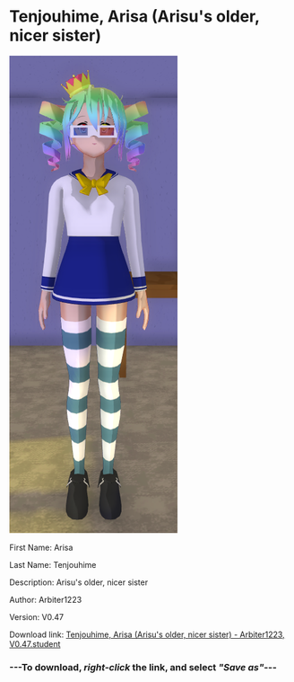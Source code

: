 # Tenjouhime, Arisa (Arisu's older, nicer sister)

<img src = "https://raw.githubusercontent.com/Arbiter1223/Daigaku-Gurashi-Custom-Students/master/Students/Files/Tenjouhime%2C%20Arisa%20(Arisu's%20older%2C%20nicer%20sister).png">

First Name: Arisa

Last Name: Tenjouhime

Description: Arisu's older, nicer sister

Author: Arbiter1223

Version: V0.47

Download link: <a href="https://raw.githubusercontent.com/Arbiter1223/Daigaku-Gurashi-Custom-Students/master/Students/Files/Tenjouhime%2C%20Arisa%20(Arisu's%20older%2C%20nicer%20sister)%20-%20Arbiter1223%2C%20V0.47.student">Tenjouhime, Arisa (Arisu's older, nicer sister) - Arbiter1223, V0.47.student</a>

### ---**To download, _right-click_ the link, and select _"Save as"_**---
